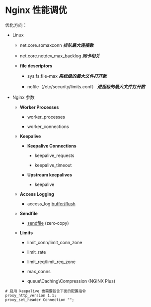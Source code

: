 
# Nginx 性能调优

优化方向：

+ Linux

  + net.core.somaxconn ***排队最大连接数***

  + net.core.netdev_max_backlog ***网卡相关***

  + **file descriptors**

    + sys.fs.file-max ***系统级的最大文件打开数***

    + nofile（/etc/security/limits.conf） ***进程级的最大文件打开数***

+ Nginx 参数

  + **Worker Processes**

    + worker_processes

    + worker_connections

  + **Keepalive**

    + **Keepalive Connections**

      + keepalive_requests

      + keepalive_timeout

    + **Upstream keepalives**

      + keepalive

  + **Access Logging**

    + access_log [buffer/flush](https://nginx.org/en/docs/http/ngx_http_log_module.html#access_log)

  + **Sendfile**

    + [sendfile](https://nginx.org/en/docs/http/ngx_http_core_module.html#sendfile) (zero‑copy)

  + **Limits**

    + limit_conn/limit_conn_zone

    + limit_rate

    + limit_req/limit_req_zone

    + max_conns

    + queue\Caching\Compression (NGINX Plus)

```nginx
# 启用 keepalive 也需要包含下面的配置指令
proxy_http_version 1.1;
proxy_set_header Connection "";
```